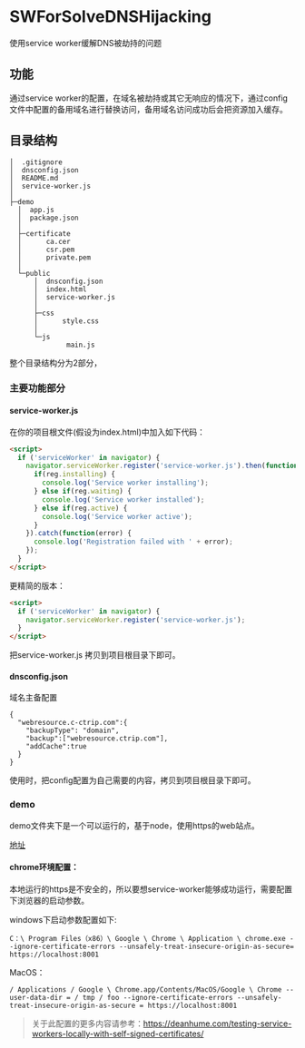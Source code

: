# SWForSolveDNSHijacking
使用service worker缓解DNS被劫持的问题

## 功能
通过service worker的配置，在域名被劫持或其它无响应的情况下，通过config文件中配置的备用域名进行替换访问，备用域名访问成功后会把资源加入缓存。

## 目录结构
```
│  .gitignore
│  dnsconfig.json
│  README.md
│  service-worker.js
│
├─demo
  │  app.js
  │  package.json
  │
  ├─certificate
  │      ca.cer
  │      csr.pem
  │      private.pem
  │
  └─public
      │  dnsconfig.json
      │  index.html
      │  service-worker.js
      │
      ├─css
      │      style.css
      │
      └─js
              main.js
```
整个目录结构分为2部分，

### 主要功能部分

#### service-worker.js

在你的项目根文件(假设为index.html)中加入如下代码：
```html
<script>
  if ('serviceWorker' in navigator) {
    navigator.serviceWorker.register('service-worker.js').then(function(reg) {
      if(reg.installing) {
        console.log('Service worker installing');
      } else if(reg.waiting) {
        console.log('Service worker installed');
      } else if(reg.active) {
        console.log('Service worker active');
      }
    }).catch(function(error) {
      console.log('Registration failed with ' + error);
    });
  }
</script>
```
更精简的版本：
```html
<script>
  if ('serviceWorker' in navigator) {
    navigator.serviceWorker.register('service-worker.js');
  }
</script>
```

把service-worker.js 拷贝到项目根目录下即可。

#### dnsconfig.json
域名主备配置
```
{
  "webresource.c-ctrip.com":{
    "backupType": "domain",
    "backup":["webresource.ctrip.com"],
    "addCache":true
  }
}
```
使用时，把config配置为自己需要的内容，拷贝到项目根目录下即可。

### demo
demo文件夹下是一个可以运行的，基于node，使用https的web站点。

[地址](https://zj-john.github.io/RelieveDNSHijackingbySW/demo/public/index.html)


#### chrome环境配置：  
本地运行的https是不安全的，所以要想service-worker能够成功运行，需要配置下浏览器的启动参数。

windows下启动参数配置如下:
```
C：\ Program Files（x86）\ Google \ Chrome \ Application \ chrome.exe --ignore-certificate-errors --unsafely-treat-insecure-origin-as-secure= https://localhost:8001
```

MacOS：
```
/ Applications / Google \ Chrome.app/Contents/MacOS/Google \ Chrome --user-data-dir = / tmp / foo --ignore-certificate-errors --unsafely-treat-insecure-origin-as-secure = https://localhost:8001
```

> 关于此配置的更多内容请参考：https://deanhume.com/testing-service-workers-locally-with-self-signed-certificates/
